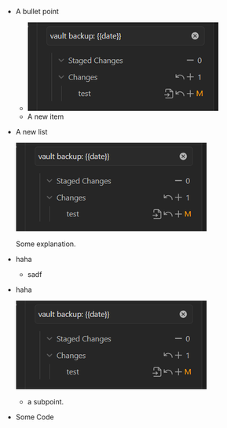 - A bullet point
	- ![Pasted image 20240905140005](_attachments/Pasted%20image%2020240905140005.png)
	- A new item
- A new list
    
    ![Pasted image 20240905140005](_attachments/Pasted%20image%2020240905140005.png)
    
    Some explanation. 
- haha
    - sadf
- haha
    
    ![Pasted image 20240905140005](_attachments/Pasted%20image%2020240905140005.png)
    - a subpoint. 
- Some Code
    
    ```cpp
    
	```
	
